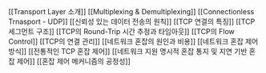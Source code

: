 [[Transport Layer 소개]]
[[Multiplexing & Demultiplexing]]
[[Connectionless Trnasport - UDP]]
[[신뢰성 있는 데이터 전송의 원칙]]
[[TCP 연결의 특징]]
[[TCP 세그먼트 구조]]
[[TCP의 Round-Trip 시간 추정과 타임아웃]]
[[TCP의 Flow Control]]
[[TCP의 연결 관리]]
[[네트워크 혼잡의 원인과 비용]]
[[네트워크 혼잡 제어 방식]]
[[전통적인 TCP 혼잡 제어]]
[[네트워크 지원 명시적 혼잡 통지 및 지연 기반 혼잡 제어]]
[[혼잡 제어 메커니즘의 공정성]]